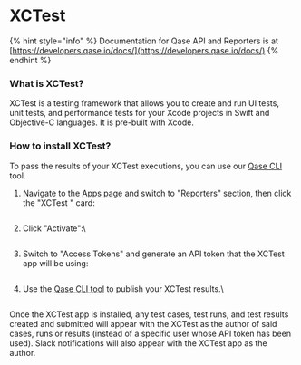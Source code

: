 # XCTest

{% hint style="info" %}
Documentation for Qase API and Reporters is at [https://developers.qase.io/docs/](https://developers.qase.io/docs/)
{% endhint %}

### What is XCTest?

XCTest is a testing framework that allows you to create and run UI tests, unit tests, and performance tests for your Xcode projects in Swift and Objective-C languages. It is pre-built with Xcode.

### How to install XCTest?

To pass the results of your XCTest executions, you can use our [Qase CLI](./) tool.

1.  Navigate to the[ Apps page](https://app.qase.io/apps) and switch to "Reporters" section, then click the "XCTest " card:



    <figure><img src="https://downloads.intercomcdn.com/i/o/657822683/9295ef3b031b7365b9ed7080/image.png" alt=""><figcaption></figcaption></figure>
2.  Click "Activate":\


    <figure><img src="https://downloads.intercomcdn.com/i/o/657823776/dddaaec4775f1edf6b9134ca/image.png" alt=""><figcaption></figcaption></figure>
3.  Switch to "Access Tokens" and generate an API token that the XCTest app will be using:



    <figure><img src="https://downloads.intercomcdn.com/i/o/657829090/57a1a2ef00b6262b97869485/image.png" alt=""><figcaption></figcaption></figure>
4.  Use the [Qase CLI tool](https://github.com/qase-tms/qasectl) to publish your XCTest results.\


    <figure><img src="https://downloads.intercomcdn.com/i/o/657828405/7c188061dad7ee1b58c5ae4d/image.png" alt=""><figcaption></figcaption></figure>

Once the XCTest app is installed, any test cases, test runs, and test results created and submitted will appear with the XCTest as the author of said cases, runs or results (instead of a specific user whose API token has been used). Slack notifications will also appear with the XCTest app as the author.
